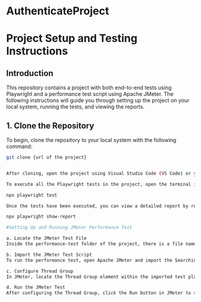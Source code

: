 # AuthenticateProject

# Project Setup and Testing Instructions

## Introduction

This repository contains a project with both end-to-end tests using Playwright and a performance test script using Apache JMeter. The following instructions will guide you through setting up the project on your local system, running the tests, and viewing the reports.

## 1. Clone the Repository

To begin, clone the repository to your local system with the following command:

```bash
git clone {url of the project}


After cloning, open the project using Visual Studio Code (VS Code) or your preferred code editor.

To execute all the Playwright tests in the project, open the terminal in VS Code and run:

npx playwright test

Once the tests have been executed, you can view a detailed report by running the following command:

npx playwright show-report

#Setting Up and Running JMeter Performance Test

a. Locate the JMeter Test File
Inside the performance-test folder of the project, there is a file named SearchingProductOnAmazon.jmx. This file contains the performance test script for JMeter.

b. Import the JMeter Test Script
To run the performance test, open Apache JMeter and import the SearchingProductOnAmazon.jmx file.

c. Configure Thread Group
In JMeter, locate the Thread Group element within the imported test plan. Set the number of threads (users) and the ramp-up time according to your testing needs.

d. Run the JMeter Test
After configuring the Thread Group, click the Run button in JMeter to start the performance test. Monitor the results in real-time or save them for further analysis.